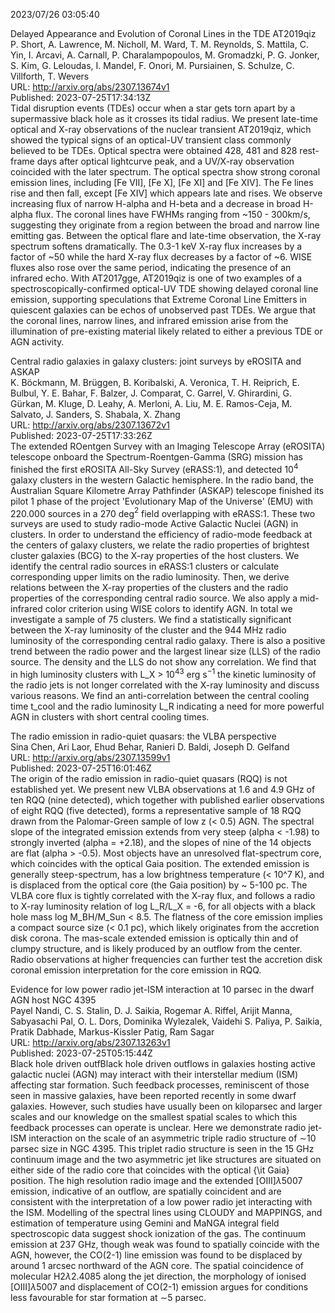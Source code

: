 2023/07/26 03:05:40  

Delayed Appearance and Evolution of Coronal Lines in the TDE AT2019qiz  
P. Short, A. Lawrence, M. Nicholl, M. Ward, T. M. Reynolds, S. Mattila, C. Yin, I. Arcavi, A. Carnall, P. Charalampopoulos, M. Gromadzki, P. G. Jonker, S. Kim, G. Leloudas, I. Mandel, F. Onori, M. Pursiainen, S. Schulze, C. Villforth, T. Wevers  
URL: http://arxiv.org/abs/2307.13674v1  
Published: 2023-07-25T17:34:13Z  
  Tidal disruption events (TDEs) occur when a star gets torn apart by a supermassive black hole as it crosses its tidal radius. We present late-time optical and X-ray observations of the nuclear transient AT2019qiz, which showed the typical signs of an optical-UV transient class commonly believed to be TDEs. Optical spectra were obtained 428, 481 and 828 rest-frame days after optical lightcurve peak, and a UV/X-ray observation coincided with the later spectrum. The optical spectra show strong coronal emission lines, including [Fe VII], [Fe X], [Fe XI] and [Fe XIV]. The Fe lines rise and then fall, except [Fe XIV] which appears late and rises. We observe increasing flux of narrow H-alpha and H-beta and a decrease in broad H-alpha flux. The coronal lines have FWHMs ranging from ~150 - 300km/s, suggesting they originate from a region between the broad and narrow line emitting gas. Between the optical flare and late-time observation, the X-ray spectrum softens dramatically. The 0.3-1 keV X-ray flux increases by a factor of ~50 while the hard X-ray flux decreases by a factor of ~6. WISE fluxes also rose over the same period, indicating the presence of an infrared echo. With AT2017gge, AT2019qiz is one of two examples of a spectroscopically-confirmed optical-UV TDE showing delayed coronal line emission, supporting speculations that Extreme Coronal Line Emitters in quiescent galaxies can be echos of unobserved past TDEs. We argue that the coronal lines, narrow lines, and infrared emission arise from the illumination of pre-existing material likely related to either a previous TDE or AGN activity.   

Central radio galaxies in galaxy clusters: joint surveys by eROSITA and
  ASKAP  
K. Böckmann, M. Brüggen, B. Koribalski, A. Veronica, T. H. Reiprich, E. Bulbul, Y. E. Bahar, F. Balzer, J. Comparat, C. Garrel, V. Ghirardini, G. Gürkan, M. Kluge, D. Leahy, A. Merloni, A. Liu, M. E. Ramos-Ceja, M. Salvato, J. Sanders, S. Shabala, X. Zhang  
URL: http://arxiv.org/abs/2307.13672v1  
Published: 2023-07-25T17:33:26Z  
  The extended ROentgen Survey with an Imaging Telescope Array (eROSITA) telescope onboard the Spectrum-Roentgen-Gamma (SRG) mission has finished the first eROSITA All-Sky Survey (eRASS:1), and detected 10$^4$ galaxy clusters in the western Galactic hemisphere. In the radio band, the Australian Square Kilometre Array Pathfinder (ASKAP) telescope finished its pilot 1 phase of the project 'Evolutionary Map of the Universe' (EMU) with 220.000 sources in a 270 deg$^2$ field overlapping with eRASS:1. These two surveys are used to study radio-mode Active Galactic Nuclei (AGN) in clusters. In order to understand the efficiency of radio-mode feedback at the centers of galaxy clusters, we relate the radio properties of brightest cluster galaxies (BCG) to the X-ray properties of the host clusters. We identify the central radio sources in eRASS:1 clusters or calculate corresponding upper limits on the radio luminosity. Then, we derive relations between the X-ray properties of the clusters and the radio properties of the corresponding central radio source. We also apply a mid-infrared color criterion using WISE colors to identify AGN. In total we investigate a sample of 75 clusters. We find a statistically significant between the X-ray luminosity of the cluster and the 944 MHz radio luminosity of the corresponding central radio galaxy. There is also a positive trend between the radio power and the largest linear size (LLS) of the radio source. The density and the LLS do not show any correlation. We find that in high luminosity clusters with L_X &gt; $10^{43}$ erg s$^{-1}$ the kinetic luminosity of the radio jets is not longer correlated with the X-ray luminosity and discuss various reasons. We find an anti-correlation between the central cooling time t_cool and the radio luminosity L_R indicating a need for more powerful AGN in clusters with short central cooling times.   

The radio emission in radio-quiet quasars: the VLBA perspective  
Sina Chen, Ari Laor, Ehud Behar, Ranieri D. Baldi, Joseph D. Gelfand  
URL: http://arxiv.org/abs/2307.13599v1  
Published: 2023-07-25T16:01:46Z  
  The origin of the radio emission in radio-quiet quasars (RQQ) is not established yet. We present new VLBA observations at 1.6 and 4.9 GHz of ten RQQ (nine detected), which together with published earlier observations of eight RQQ (five detected), forms a representative sample of 18 RQQ drawn from the Palomar-Green sample of low z (&lt; 0.5) AGN. The spectral slope of the integrated emission extends from very steep (alpha &lt; -1.98) to strongly inverted (alpha = +2.18), and the slopes of nine of the 14 objects are flat (alpha &gt; -0.5). Most objects have an unresolved flat-spectrum core, which coincides with the optical Gaia position. The extended emission is generally steep-spectrum, has a low brightness temperature (&lt; 10^7 K), and is displaced from the optical core (the Gaia position) by ~ 5-100 pc. The VLBA core flux is tightly correlated with the X-ray flux, and follows a radio to X-ray luminosity relation of log L_R/L_X = -6, for all objects with a black hole mass log M_BH/M_Sun &lt; 8.5. The flatness of the core emission implies a compact source size (&lt; 0.1 pc), which likely originates from the accretion disk corona. The mas-scale extended emission is optically thin and of clumpy structure, and is likely produced by an outflow from the center. Radio observations at higher frequencies can further test the accretion disk coronal emission interpretation for the core emission in RQQ.   

Evidence for low power radio jet-ISM interaction at 10 parsec in the
  dwarf AGN host NGC 4395  
Payel Nandi, C. S. Stalin, D. J. Saikia, Rogemar A. Riffel, Arijit Manna, Sabyasachi Pal, O. L. Dors, Dominika Wylezalek, Vaidehi S. Paliya, P. Saikia, Pratik Dabhade, Markus-Kissler Patig, Ram Sagar  
URL: http://arxiv.org/abs/2307.13263v1  
Published: 2023-07-25T05:15:44Z  
  Black hole driven outfBlack hole driven outflows in galaxies hosting active galactic nuclei (AGN) may interact with their interstellar medium (ISM) affecting star formation. Such feedback processes, reminiscent of those seen in massive galaxies, have been reported recently in some dwarf galaxies. However, such studies have usually been on kiloparsec and larger scales and our knowledge on the smallest spatial scales to which this feedback processes can operate is unclear. Here we demonstrate radio jet-ISM interaction on the scale of an asymmetric triple radio structure of $\sim$10 parsec size in NGC 4395. This triplet radio structure is seen in the 15 GHz continuum image and the two asymmetric jet like structures are situated on either side of the radio core that coincides with the optical {\it Gaia} position. The high resolution radio image and the extended [OIII]$\lambda$5007 emission, indicative of an outflow, are spatially coincident and are consistent with the interpretation of a low power radio jet interacting with the ISM. Modelling of the spectral lines using CLOUDY and MAPPINGS, and estimation of temperature using Gemini and MaNGA integral field spectroscopic data suggest shock ionization of the gas. The continuum emission at 237 GHz, though weak was found to spatially coincide with the AGN, however, the CO(2-1) line emission was found to be displaced by around 1 arcsec northward of the AGN core. The spatial coincidence of molecular H2$\lambda$2.4085 along the jet direction, the morphology of ionised [OIII]$\lambda$5007 and displacement of CO(2-1) emission argues for conditions less favourable for star formation at $\sim$5 parsec.   

